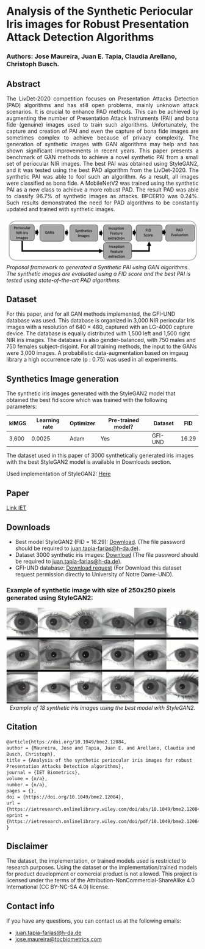 # Analysis of the Synthetic Periocular Iris images for Robust Presentation Attack Detection Algorithms

### Authors: Jose Maureira, Juan E. Tapia, Claudia Arellano, Christoph Busch.

## Abstract



<p style="text-align: justify;">The LivDet-2020 competition focuses on Presentation Attacks Detection (PAD) algorithms and has still open problems, mainly unknown attack scenarios. It is crucial to enhance PAD methods. This can be achieved by augmenting the number of Presentation Attack Instruments (PAI) and bona fide (genuine) images used to train such algorithms. Unfortunately, the capture and creation of PAI and even the capture of bona fide images are sometimes complex to achieve because of privacy complexity. The generation of synthetic images with GAN algorithms may help and has shown significant improvements in recent years. This paper presents a benchmark of GAN methods to achieve a novel synthetic PAI from a small set of periocular NIR images. The best PAI was obtained using StyleGAN2, and it was tested using the best PAD algorithm from the LivDet-2020. The synthetic PAI was able to fool such an algorithm. As a result, all images were classified as bona fide. A MobileNetV2 was trained using the synthetic PAI as a new class to achieve a more robust PAD. The result PAD was able to classify 96.7% of synthetic images as attacks. BPCER10 was 0.24%. Such results demonstrated the need for PAD algorithms to be constantly updated and trained with synthetic images.</p>

<p>
    <img src="imgs_readme/framework.png" alt>
    <em>Proposal framework to generated a Synthetic PAI using GAN algorithms. The synthetic images are evaluated using a FID score and the best PAI is tested using state-of-the-art PAD algorithms.</em>
</p>

## Dataset

For this paper, and for all GAN methods implemented, the GFI-UND database was used. This database is organized in 3,000 NIR periocular Iris images with a resolution of 640 × 480, captured with an LG-4000 capture device. The database is equally distributed with 1,500 left and 1,500 right NIR iris images. The database is also gender-balanced, with 750 males and 750 females subject-disjoint. For all training methods, the input to the GANs were 3,000 images. A probabilistic data-augmentation based on imgaug library a high occurrence rate (p : 0.75) was used in all experiments.

## Synthetics Image generation

The synthetic iris images generated with the StyleGAN2 model that obtained the best fid score which was trained with the following parameters:


| kIMGS | Learning rate | Optimizer |Pre-trained model?| Dataset| FID |
| --- | --- | --- | --- | --- | --- |
| 3,600 | 0.0025 | Adam  | Yes | GFI-UND | 16.29 |

The dataset used in this paper of 3000 synthetically generated iris images with the best StyleGAN2 model is available in Downloads section.

Used implementation of StyleGAN2: [Here](https://github.com/NVlabs/stylegan2-ada-pytorch)

## Paper

[Link IET](https://ietresearch.onlinelibrary.wiley.com/doi/abs/10.1049/bme2.12084)

## Downloads

- Best model StyleGAN2 (FID = 16.29): [Download](https://drive.google.com/file/d/1QVZ2QIOGj1IEmDUTvTncRO0h1iy1By3B/view?usp=sharing). (The file password should be required to juan.tapia-farias@h-da.de).
- Dataset 3000 synthetic iris images: [Download](https://www.dropbox.com/s/uag9fjp5dk0guct/StyleGan-Iris-PADv1.zip?dl=0) (The file password should be required to juan.tapia-farias@h-da.de).
- GFI-UND database: [Download request](https://cvrl.nd.edu/projects/data/#the-gender-from-iris-dataset-nd-gfi) (For Download this dataset request permission directly to University of Notre Dame-UND).



### Example of synthetic image with size of 250x250 pixels generated using StyleGAN2:

<p align="center">
	<img src="imgs_readme/generated_iris.png">
	<em>Example of 18 synthetic iris images using the best model with StyleGAN2.
	</em>
</p>


## Citation

```
@article{https://doi.org/10.1049/bme2.12084,
author = {Maureira, Jose and Tapia, Juan E. and Arellano, Claudia and Busch, Christoph},
title = {Analysis of the synthetic periocular iris images for robust Presentation Attacks Detection algorithms},
journal = {IET Biometrics},
volume = {n/a},
number = {n/a},
pages = {},
doi = {https://doi.org/10.1049/bme2.12084},
url = {https://ietresearch.onlinelibrary.wiley.com/doi/abs/10.1049/bme2.12084},
eprint = {https://ietresearch.onlinelibrary.wiley.com/doi/pdf/10.1049/bme2.12084},
}
```

## Disclaimer
The dataset, the implementation, or trained models used is restricted to research purposes. Using the dataset or the implementation/trained models for product development or comercial product is not allowed. This project is licensed under the terms of the Attribution-NonCommercial-ShareAlike 4.0 International (CC BY-NC-SA 4.0) license.

## Contact info

If you have any questions, you can contact us at the following emails:

- juan.tapia-farias@h-da.de
- jose.maureira@tocbiometrics.com


